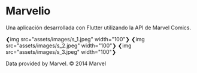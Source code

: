 # Marvelio

Una aplicación desarrollada con Flutter utilizando la API de Marvel Comics.

❮img src="assets/images/s_1.jpeg" width="100"❯
❮img src="assets/images/s_2.jpeg" width="100"❯
❮img src="assets/images/s_3.jpeg" width="100"❯

Data provided by Marvel. © 2014 Marvel